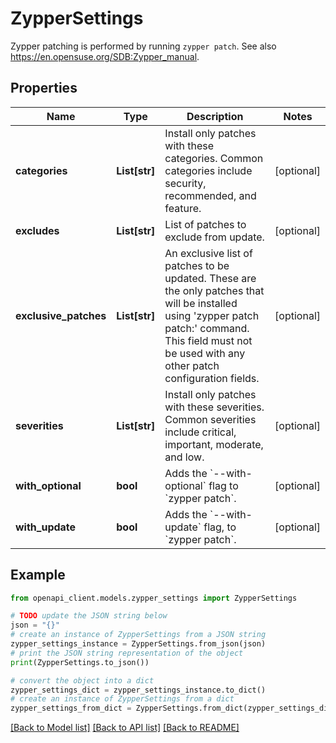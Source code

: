 # ZypperSettings

Zypper patching is performed by running `zypper patch`. See also https://en.opensuse.org/SDB:Zypper_manual.

## Properties

Name | Type | Description | Notes
------------ | ------------- | ------------- | -------------
**categories** | **List[str]** | Install only patches with these categories. Common categories include security, recommended, and feature. | [optional] 
**excludes** | **List[str]** | List of patches to exclude from update. | [optional] 
**exclusive_patches** | **List[str]** | An exclusive list of patches to be updated. These are the only patches that will be installed using &#39;zypper patch patch:&#39; command. This field must not be used with any other patch configuration fields. | [optional] 
**severities** | **List[str]** | Install only patches with these severities. Common severities include critical, important, moderate, and low. | [optional] 
**with_optional** | **bool** | Adds the &#x60;--with-optional&#x60; flag to &#x60;zypper patch&#x60;. | [optional] 
**with_update** | **bool** | Adds the &#x60;--with-update&#x60; flag, to &#x60;zypper patch&#x60;. | [optional] 

## Example

```python
from openapi_client.models.zypper_settings import ZypperSettings

# TODO update the JSON string below
json = "{}"
# create an instance of ZypperSettings from a JSON string
zypper_settings_instance = ZypperSettings.from_json(json)
# print the JSON string representation of the object
print(ZypperSettings.to_json())

# convert the object into a dict
zypper_settings_dict = zypper_settings_instance.to_dict()
# create an instance of ZypperSettings from a dict
zypper_settings_from_dict = ZypperSettings.from_dict(zypper_settings_dict)
```
[[Back to Model list]](../README.md#documentation-for-models) [[Back to API list]](../README.md#documentation-for-api-endpoints) [[Back to README]](../README.md)


